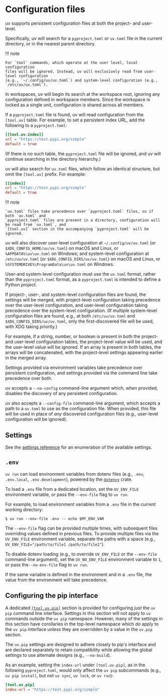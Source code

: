 # Configuration files

uv supports persistent configuration files at both the project- and user-level.

Specifically, uv will search for a `pyproject.toml` or `uv.toml` file in the current directory, or
in the nearest parent directory.

!!! note

    For `tool` commands, which operate at the user level, local configuration
    files will be ignored. Instead, uv will exclusively read from user-level configuration
    (e.g., `~/.config/uv/uv.toml`) and system-level configuration (e.g., `/etc/uv/uv.toml`).

In workspaces, uv will begin its search at the workspace root, ignoring any configuration defined in
workspace members. Since the workspace is locked as a single unit, configuration is shared across
all members.

If a `pyproject.toml` file is found, uv will read configuration from the `[tool.uv]` table. For
example, to set a persistent index URL, add the following to a `pyproject.toml`:

```toml title="pyproject.toml"
[[tool.uv.index]]
url = "https://test.pypi.org/simple"
default = true
```

(If there is no such table, the `pyproject.toml` file will be ignored, and uv will continue
searching in the directory hierarchy.)

uv will also search for `uv.toml` files, which follow an identical structure, but omit the
`[tool.uv]` prefix. For example:

```toml title="uv.toml"
[[index]]
url = "https://test.pypi.org/simple"
default = true
```

!!! note

    `uv.toml` files take precedence over `pyproject.toml` files, so if both `uv.toml` and
    `pyproject.toml` files are present in a directory, configuration will be read from `uv.toml`, and
    `[tool.uv]` section in the accompanying `pyproject.toml` will be ignored.

uv will also discover user-level configuration at `~/.config/uv/uv.toml` (or
`$XDG_CONFIG_HOME/uv/uv.toml`) on macOS and Linux, or `%APPDATA%\uv\uv.toml` on Windows; and
system-level configuration at `/etc/uv/uv.toml` (or `$XDG_CONFIG_DIRS/uv/uv.toml`) on macOS and
Linux, or `%SYSTEMDRIVE%\ProgramData\uv\uv.toml` on Windows.

User-and system-level configuration must use the `uv.toml` format, rather than the `pyproject.toml`
format, as a `pyproject.toml` is intended to define a Python _project_.

If project-, user-, and system-level configuration files are found, the settings will be merged,
with project-level configuration taking precedence over the user-level configuration, and user-level
configuration taking precedence over the system-level configuration. (If multiple system-level
configuration files are found, e.g., at both `/etc/uv/uv.toml` and `$XDG_CONFIG_DIRS/uv/uv.toml`,
only the first-discovered file will be used, with XDG taking priority.)

For example, if a string, number, or boolean is present in both the project- and user-level
configuration tables, the project-level value will be used, and the user-level value will be
ignored. If an array is present in both tables, the arrays will be concatenated, with the
project-level settings appearing earlier in the merged array.

Settings provided via environment variables take precedence over persistent configuration, and
settings provided via the command line take precedence over both.

uv accepts a `--no-config` command-line argument which, when provided, disables the discovery of any
persistent configuration.

uv also accepts a `--config-file` command-line argument, which accepts a path to a `uv.toml` to use
as the configuration file. When provided, this file will be used in place of _any_ discovered
configuration files (e.g., user-level configuration will be ignored).

## Settings

See the [settings reference](../reference/settings.md) for an enumeration of the available settings.

## `.env`

`uv run` can load environment variables from dotenv files (e.g., `.env`, `.env.local`,
`.env.development`), powered by the [`dotenvy`](https://github.com/allan2/dotenvy) crate.

To load a `.env` file from a dedicated location, set the `UV_ENV_FILE` environment variable, or pass
the `--env-file` flag to `uv run`.

For example, to load environment variables from a `.env` file in the current working directory:

```console
$ uv run --env-file .env -- echo $MY_ENV_VAR
```

The `--env-file` flag can be provided multiple times, with subsequent files overriding values
defined in previous files. To provide multiple files via the `UV_ENV_FILE` environment variable,
separate the paths with a space (e.g., `UV_ENV_FILE="/path/to/file1 /path/to/file2"`).

To disable dotenv loading (e.g., to override `UV_ENV_FILE` or the `--env-file` command-line
argument), set the `UV_NO_ENV_FILE` environment variable to `1`, or pass the`--no-env-file` flag to
`uv run`.

If the same variable is defined in the environment and in a `.env` file, the value from the
environment will take precedence.

## Configuring the pip interface

A dedicated [`[tool.uv.pip]`](../reference/settings.md#pip) section is provided for configuring
_just_ the `uv pip` command line interface. Settings in this section will not apply to `uv` commands
outside the `uv pip` namespace. However, many of the settings in this section have corollaries in
the top-level namespace which _do_ apply to the `uv pip` interface unless they are overridden by a
value in the `uv.pip` section.

The `uv.pip` settings are designed to adhere closely to pip's interface and are declared separately
to retain compatibility while allowing the global settings to use alternate designs (e.g.,
`--no-build`).

As an example, setting the `index-url` under `[tool.uv.pip]`, as in the following `pyproject.toml`,
would only affect the `uv pip` subcommands (e.g., `uv pip install`, but not `uv sync`, `uv lock`, or
`uv run`):

```toml title="pyproject.toml"
[tool.uv.pip]
index-url = "https://test.pypi.org/simple"
```
